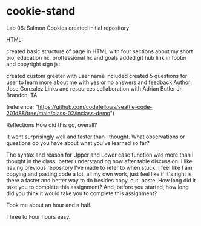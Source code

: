# cookie-stand

Lab 06: Salmon Cookies
created initial repository

HTML:

created basic structure of page in HTML with four sections about my short bio, education hx,
proffessional hx and goals
added git hub link in footer and copyright sign
js:

created custom greeter with user name included
created 5 questions for user to learn more about me with yes or no answers and feedback
Author:
Jose Gonzalez
Links and resources
collaboration with Adrian Butler Jr, Brandon, TA

(reference: "https://github.com/codefellows/seattle-code-201d88/tree/main/class-02/inclass-demo")

Reflections
How did this go, overall?

It went surprisingly well and faster than I thought.
What observations or questions do you have about what you’ve learned so far?

The syntax and reason for Upper and Lower case function was more than I thought in the class; better understanding now after table discussion. I like having previous repository I've made to refer to when stuck. I feel like I am copying and pasting code a lot, all my own work, just feel like if it's right is there a faster and better way to do besides copy, cut, paste.
How long did it take you to complete this assignment? And, before you started, how long did you think it would take you to complete this assignment?

Took me about an hour and a half.

Three to Four hours easy.
